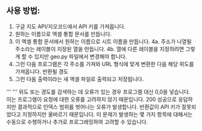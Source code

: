 ## 사용 방법:
1. 구글 지도 API/지오코드에서 API 키를 가져옵니다.
2. 원하는 이름으로 엑셀 통합 문서를 만듭니다.
3. 이 엑셀 통합 문서에서 원하는 이름으로 시트 이름을 만듭니다.
4a. 주소가 나열될 주소라는 레이블이 지정된 열을 만듭니다.
4b. 열에 다른 레이블을 지정하려면 그렇게 할 수 있지만 geo.py 파일에서 변경해야 합니다.
5. 그런 다음 프로그램은 각 주소를 가져와 URL 형식에 맞게 변환한 다음 해당 위도를 가져옵니다.
반환될 경도
6. 그런 다음 출력이라는 새 엑셀 파일로 출력되고 저장됩니다.

'''
'''
위도 또는 경도를 검색하는 데 오류가 있는 경우 프로그램
대신 0,0을 넣습니다. 이는 프로그램이 요청에 대한 오류를 고려하지 않기 때문입니다.
200 성공으로 응답하지만 결과적으로 인덱스 범위를 벗어나는 오류가 발생합니다.
반환값이 API 키가 잘못되었다고 지정하지만 올바르기 때문입니다.
이 문제가 발생하는 몇 가지 항목에 대해서는 수동으로 수행하거나 추가로 프로그래밍하여 고려할 수 있습니다.
